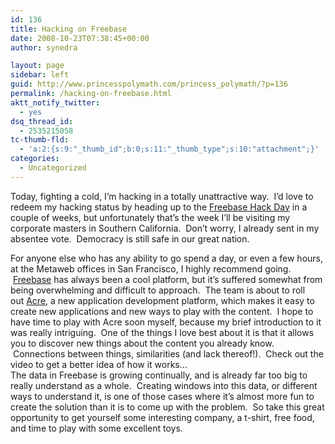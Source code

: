 ```yaml
---
id: 136
title: Hacking on Freebase
date: 2008-10-23T07:38:45+00:00
author: synedra

layout: page
sidebar: left
guid: http://www.princesspolymath.com/princess_polymath/?p=136
permalink: /hacking-on-freebase.html
aktt_notify_twitter:
  - yes
dsq_thread_id:
  - 2535215058
tc-thumb-fld:
  - 'a:2:{s:9:"_thumb_id";b:0;s:11:"_thumb_type";s:10:"attachment";}'
categories:
  - Uncategorized
---
```

Today, fighting a cold, I&#8217;m hacking in a totally unattractive way.  I&#8217;d love to redeem my hacking status by heading up to the [Freebase Hack Day](http://blog.freebase.com/2008/10/21/freebase-hack-day-signups-are-open/) in a couple of weeks, but unfortunately that&#8217;s the week I&#8217;ll be visiting my corporate masters in Southern California.  Don&#8217;t worry, I already sent in my absentee vote.  Democracy is still safe in our great nation. 

<div>
</div>

<div>
  For anyone else who has any ability to go spend a day, or even a few hours, at the Metaweb offices in San Francisco, I highly recommend going.  <a href="http://www.freebase.com">Freebase</a> has always been a cool platform, but it&#8217;s suffered somewhat from being overwhelming and difficult to approach.  The team is about to roll out <a href="http://blog.freebase.com/2008/04/30/previewing-acre-a-freebase-app-builder/">Acre</a>, a new application development platform, which makes it easy to create new applications and new ways to play with the content.  I hope to have time to play with Acre soon myself, because my brief introduction to it was really intriguing.  One of the things I love best about it is that it allows you to discover new things about the content you already know.  Connections between things, similarities (and lack thereof!).  Check out the video to get a better idea of how it works&#8230; 
</div>

<div>
</div>

<div>
  The data in Freebase is growing continually, and is already far too big to really understand as a whole.  Creating windows into this data, or different ways to understand it, is one of those cases where it&#8217;s almost more fun to create the solution than it is to come up with the problem.  So take this great opportunity to get yourself some interesting company, a t-shirt, free food, and time to play with some excellent toys.
</div>